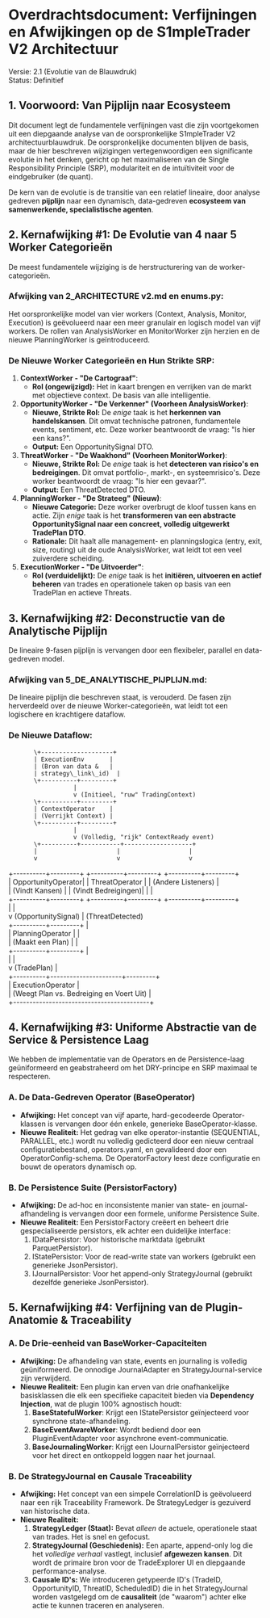 # **Overdrachtsdocument: Verfijningen en Afwijkingen op de S1mpleTrader V2 Architectuur**

Versie: 2.1 (Evolutie van de Blauwdruk)  
Status: Definitief

## **1\. Voorwoord: Van Pijplijn naar Ecosysteem**

Dit document legt de fundamentele verfijningen vast die zijn voortgekomen uit een diepgaande analyse van de oorspronkelijke S1mpleTrader V2 architectuurblauwdruk. De oorspronkelijke documenten blijven de basis, maar de hier beschreven wijzigingen vertegenwoordigen een significante evolutie in het denken, gericht op het maximaliseren van de Single Responsibility Principle (SRP), modulariteit en de intuïtiviteit voor de eindgebruiker (de quant).

De kern van de evolutie is de transitie van een relatief lineaire, door analyse gedreven **pijplijn** naar een dynamisch, data-gedreven **ecosysteem van samenwerkende, specialistische agenten**.

## **2\. Kernafwijking \#1: De Evolutie van 4 naar 5 Worker Categorieën**

De meest fundamentele wijziging is de herstructurering van de worker-categorieën.

### **Afwijking van 2\_ARCHITECTURE v2.md en enums.py:**

Het oorspronkelijke model van vier workers (Context, Analysis, Monitor, Execution) is geëvolueerd naar een meer granulair en logisch model van vijf workers. De rollen van AnalysisWorker en MonitorWorker zijn herzien en de nieuwe PlanningWorker is geïntroduceerd.

### **De Nieuwe Worker Categorieën en Hun Strikte SRP:**

1. **ContextWorker \- "De Cartograaf"**:  
   * **Rol (ongewijzigd):** Het in kaart brengen en verrijken van de markt met objectieve context. De basis van alle intelligentie.  
2. **OpportunityWorker \- "De Verkenner" (Voorheen AnalysisWorker)**:  
   * **Nieuwe, Strikte Rol:** De *enige* taak is het **herkennen van handelskansen**. Dit omvat technische patronen, fundamentele events, sentiment, etc. Deze worker beantwoordt de vraag: "Is hier een kans?".  
   * **Output:** Een OpportunitySignal DTO.  
3. **ThreatWorker \- "De Waakhond" (Voorheen MonitorWorker)**:  
   * **Nieuwe, Strikte Rol:** De *enige* taak is het **detecteren van risico's en bedreigingen**. Dit omvat portfolio-, markt-, en systeemrisico's. Deze worker beantwoordt de vraag: "Is hier een gevaar?".  
   * **Output:** Een ThreatDetected DTO.  
4. **PlanningWorker \- "De Strateeg" (Nieuw)**:  
   * **Nieuwe Categorie:** Deze worker overbrugt de kloof tussen kans en actie. Zijn *enige* taak is het **transformeren van een abstracte OpportunitySignal naar een concreet, volledig uitgewerkt TradePlan DTO**.  
   * **Rationale:** Dit haalt alle management- en planningslogica (entry, exit, size, routing) uit de oude AnalysisWorker, wat leidt tot een veel zuiverdere scheiding.  
5. **ExecutionWorker \- "De Uitvoerder"**:  
   * **Rol (verduidelijkt):** De *enige* taak is het **initiëren, uitvoeren en actief beheren** van trades en operationele taken op basis van een TradePlan en actieve Threats.

## **3\. Kernafwijking \#2: Deconstructie van de Analytische Pijplijn**

De lineaire 9-fasen pijplijn is vervangen door een flexibeler, parallel en data-gedreven model.

### **Afwijking van 5\_DE\_ANALYTISCHE\_PIJPLIJN.md:**

De lineaire pijplijn die beschreven staat, is verouderd. De fasen zijn herverdeeld over de nieuwe Worker-categorieën, wat leidt tot een logischere en krachtigere dataflow.

### **De Nieuwe Dataflow:**

           \+--------------------+  
           | ExecutionEnv       |  
           | (Bron van data &   |  
           | strategy\_link\_id)  |  
           \+----------+---------+  
                      |  
                      v (Initieel, "ruw" TradingContext)  
           \+----------+---------+  
           | ContextOperator    |  
           | (Verrijkt Context) |  
           \+----------+---------+  
                      |  
                      v (Volledig, "rijk" ContextReady event)  
           \+----------+-----------+-------------------+  
           |                      |                   |  
           v                      v                   v  
\+----------+---------+ \+----------+---------+ \+----------+---------+  
| OpportunityOperator| | ThreatOperator     | | (Andere Listeners) |  
| (Vindt Kansen)     | | (Vindt Bedreigingen)| |                    |  
\+----------+---------+ \+----------+---------+ \+----------+---------+  
           |                      |  
           v (OpportunitySignal)  | (ThreatDetected)  
\+----------+---------+            |  
| PlanningOperator   |            |  
| (Maakt een Plan)   |            |  
\+----------+---------+            |  
           |                      |  
           v (TradePlan)          |  
\+----------+----------------------+---------+  
| ExecutionOperator                        |  
| (Weegt Plan vs. Bedreiging en Voert Uit) |  
\+------------------------------------------+

## **4\. Kernafwijking \#3: Uniforme Abstractie van de Service & Persistence Laag**

We hebben de implementatie van de Operators en de Persistence-laag geüniformeerd en geabstraheerd om het DRY-principe en SRP maximaal te respecteren.

### **A. De Data-Gedreven Operator (BaseOperator)**

* **Afwijking:** Het concept van vijf aparte, hard-gecodeerde Operator-klassen is vervangen door één enkele, generieke BaseOperator-klasse.  
* **Nieuwe Realiteit:** Het gedrag van elke operator-instantie (SEQUENTIAL, PARALLEL, etc.) wordt nu volledig gedicteerd door een nieuw centraal configuratiebestand, operators.yaml, en gevalideerd door een OperatorConfig-schema. De OperatorFactory leest deze configuratie en bouwt de operators dynamisch op.

### **B. De Persistence Suite (PersistorFactory)**

* **Afwijking:** De ad-hoc en inconsistente manier van state- en journal-afhandeling is vervangen door een formele, uniforme Persistence Suite.  
* **Nieuwe Realiteit:** Een PersistorFactory creëert en beheert drie gespecialiseerde persistors, elk achter een duidelijke interface:  
  1. IDataPersistor: Voor historische marktdata (gebruikt ParquetPersistor).  
  2. IStatePersistor: Voor de read-write state van workers (gebruikt een generieke JsonPersistor).  
  3. IJournalPersistor: Voor het append-only StrategyJournal (gebruikt dezelfde generieke JsonPersistor).

## **5\. Kernafwijking \#4: Verfijning van de Plugin-Anatomie & Traceability**

### **A. De Drie-eenheid van BaseWorker-Capaciteiten**

* **Afwijking:** De afhandeling van state, events en journaling is volledig geüniformeerd. De onnodige JournalAdapter en StrategyJournal-service zijn verwijderd.  
* **Nieuwe Realiteit:** Een plugin kan erven van drie onafhankelijke basisklassen die elk een specifieke capaciteit bieden via **Dependency Injection**, wat de plugin 100% agnostisch houdt:  
  1. **BaseStatefulWorker**: Krijgt een IStatePersistor geïnjecteerd voor synchrone state-afhandeling.  
  2. **BaseEventAwareWorker**: Wordt bediend door een PluginEventAdapter voor asynchrone event-communicatie.  
  3. **BaseJournalingWorker**: Krijgt een IJournalPersistor geïnjecteerd voor het direct en ontkoppeld loggen naar het journaal.

### **B. De StrategyJournal en Causale Traceability**

* **Afwijking:** Het concept van een simpele CorrelationID is geëvolueerd naar een rijk Traceability Framework. De StrategyLedger is gezuiverd van historische data.  
* **Nieuwe Realiteit:**  
  1. **StrategyLedger (Staat):** Bevat *alleen* de actuele, operationele staat van trades. Het is snel en gefocust.  
  2. **StrategyJournal (Geschiedenis):** Een aparte, append-only log die het *volledige verhaal* vastlegt, inclusief **afgewezen kansen**. Dit wordt de primaire bron voor de TradeExplorer UI en diepgaande performance-analyse.  
  3. **Causale ID's:** We introduceren getypeerde ID's (TradeID, OpportunityID, ThreatID, ScheduledID) die in het StrategyJournal worden vastgelegd om de **causaliteit** (de "waarom") achter elke actie te kunnen traceren en analyseren.